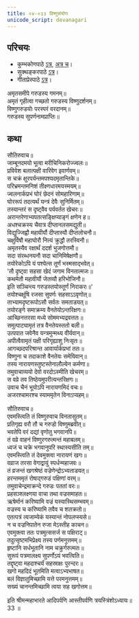 ```yaml
---  
title: ०४-०३३ विष्णुसंयोगः
unicode_script: devanagari
---  
```


## परिचयः
- कुम्भकोणपाठे [ऽत्र](https://archive.org/details/mahAbhArata-kumbhakoNam/page/n369), [अत्र च](https://sanskritdocuments.org/mirrors/mahabharata/mbhK/mahabharata-k-01-sa.html)।
- सुक्थङ्करपाठे [ऽत्र](http://bombay.indology.info/mahabharata/text/UD/MBh01.txt)।
- गीताप्रेस्पाठे [ऽत्र](https://archive.org/stream/mahabharata01ramauoft#page/564/mode/2up)।


अमृतसमीपे गरुडस्य गमनम्॥  
अमृतं गृहीत्वा गच्छतो गरुडस्य विष्णुदर्शनम्॥  
विष्णुगरुडयोः परस्परं वरदानम्॥  
गरुडस्य सुपर्णनामप्राप्तिः॥  

## कथा



सौतिरुवाच॥  
जाम्बूनदमयो भूत्वा मरीचिनिकरोज्ज्वलः॥  
प्रविवेश बलात्पक्षी वारिवेग इवार्णवम्॥  
स चक्रं क्षुरपर्यन्तमपश्यदमृतान्तिके॥  
परिभ्रमन्तमनिशं तीक्ष्णधारमयस्मयम्॥  
ज्वलनार्कप्रभं घोरं छेदनं सोमहारिणाम्॥  
घोररूपं तदत्यर्थं यन्त्रं देवैः सुनिर्मितम्॥  
तस्यान्तरं स दृष्ट्वैव पर्यवर्तत खेचरः॥  
अरान्तरेणाभ्यपतत्सङ्क्षिप्याङ्गं क्षणेन ह॥  
अधश्चक्रस्य चैवात्र दीप्तानलसमद्युती॥  
विद्युज्जिह्वौ महावीर्यौ दीप्तास्यौ दीप्तलोचनौ॥  
चक्षुर्विषौ महाघोरौ नित्यं क्रुद्धौ तरस्विनौ॥  
अमृतस्यैव रक्षार्थं ददर्श भुजगोत्तमौ॥  
सदा संरब्धनयनौ सदा चानिमिषेक्षणौ॥  
तयोरेकोऽपि यं पश्येत्स तूर्णं भस्मसाद्भवेत्॥  
'तौ दृष्ट्वा सहसा खेदं जगाम विनतात्मजः॥  
कथमेतौ महावीर्यौ जेतव्यौ हरिभोजिनौ॥  
इति सञ्चिन्त्य गरुडस्तयोस्तूर्णं निराकरः॥'  
तयोश्चक्षूंषि रजसा सुपर्णः सहसाऽऽवृणोत्॥  
ताभ्यामदृष्टरूपोऽसौ सर्वतः समताडयत्॥  
तयोरङ्गे समाक्रम्य वैनतेयोऽन्तरिक्षगः॥  
आच्छिनत्तरसा मध्ये सोममभ्यद्रवत्ततः॥  
समुत्पाट्यामृतं तत्र वैनतेयस्ततो बली॥  
उत्पपात जवेनैव यन्त्रमुन्मथ्य वीर्यवान्॥  
अपीत्वैवामृतं पक्षी परिगृह्याशु निःसृतः॥  
आगच्छदपरिश्रान्त आवार्यार्कप्रभां ततः॥  
विष्णुना च तदाकाशे वैनतेयः समेयिवान्॥  
तस्य नारायणस्तुष्टस्तेनालौल्येन कर्मणा॥  
तमुवाचाव्ययो देवो वरदोऽस्मीति खेचरम्॥  
स वव्रे तव तिष्ठेयमुपरीत्यन्तरिक्षगः॥  
उवाच चैनं भूयोऽपि नारायणमिदं वचः॥  
अजरश्चामरश्च स्याममृतेन विनाऽप्यहम्॥  

सौतिरुवाच॥  
एवमस्त्विति तं विष्णुरुवाच विनतासुतम्॥  
प्रतिगृह्य वरौ तौ च गरुडो विष्णुमब्रवीत्॥  
भवतेपि वरं दद्यां वृणोतु भगवानपि॥  
तं वव्रे वाहनं विष्णुरगरुत्मन्तं महाबलम्॥  
ध्वजं च चक्रे भगवानुपरि स्थास्यसीति तम्॥  
एवमस्त्विति तं देवमुक्त्वा नारायणं खगः॥  
वव्राज तरसा वेगाद्वायुं स्पर्धन्महाजवः॥  
तं व्रजन्तं खगश्रेष्ठं वज्रेणेन्द्रोऽभ्यताडयत्॥  
हरन्तममृतं रोषाद्गरुडं पक्षिणां वरम्॥  
तमुवाचेन्द्रमाक्रन्दे गरुडः पततां वरः॥  
प्रहसञ्श्लक्ष्णया वाचा तथा वज्रसमाहतः॥  
ऋषेर्मानं करिष्यामि वज्रं यस्यास्थिसम्भवम्॥  
वज्रस्य च करिष्यामि तवैव च शतक्रतो॥  
एतत्पत्रं त्यजाम्येकं यस्यान्तं नोपलप्स्यसे॥  
न च वज्रनिपातेन रुजा मेऽस्तीह काचन॥  
एवमुक्त्वा ततः पत्रमुत्ससर्ज स पक्षिराट्॥  
तदुत्सृष्टमभिप्रेक्ष्य तस्य पर्णमनुत्तमम्॥  
हृष्टानि सर्धभूतानि नाम चक्रुर्गरुत्मतः॥  
सुरूपं पत्रमालक्ष्य सुपर्णोऽयं भवत्विति॥  
तद्दृष्ट्वा महदाश्चर्यं सहस्राक्षः पुरन्दरः॥  
खगो महदिदं भूतमिति मत्वाऽभ्यभाषत॥  
बलं विज्ञातुमिच्छामि यत्ते परमनुत्तमम्॥  
सख्यं चानन्तमिच्छामि त्वया सह खगोत्तम॥  

इति श्रीमन्महाभारते आदिपर्वणि आस्तीपर्वणि त्रयस्त्रिंशोऽध्यायः॥  
33 ॥  
